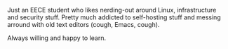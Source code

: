 Just an EECE student who likes nerding-out around Linux, infrastructure and security stuff.
Pretty much addicted to self-hosting stuff and messing arround with old text editors (cough, Emacs, cough).

Always willing and happy to learn.
